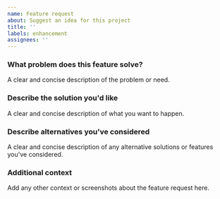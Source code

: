 ```yaml
---
name: Feature request
about: Suggest an idea for this project
title: ''
labels: enhancement
assignees: ''
---
```


### What problem does this feature solve?
A clear and concise description of the problem or need.

### Describe the solution you'd like
A clear and concise description of what you want to happen.

<!-- The following items are not required, if you do not need them, please delete them -->

### Describe alternatives you've considered
A clear and concise description of any alternative solutions or features you've considered.

### Additional context
Add any other context or screenshots about the feature request here.

